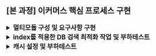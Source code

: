 ## [본 과정] 이커머스 핵심 프로세스 구현

<details>
  <summary style="font-weight: bold; font-size: 17px;">멀티모듈 구성 및 요구사항 구현</summary>

## ERD

<img src="docs/images/movie.png" width="1000">

### 테이블 구성

- movie : 영화의 기본정보
- theater : 영화관 정보
- screen: 영화관의 상영관 정보
- schedule: 상영관의 일정표
- reservation: 영화예매 정보
- seat: 좌석 정보

## 멀티 모듈 구성도

```vi
├── movie-api/
│   └── interfaces/
│       ├── dto
│       └── controller
│
├── movie-domain/
│   ├── enums
│   ├── exception
│   ├── movie/
│   │   └── domain/
│   │       ├── movie 관련 POJO domain
│   │       ├── dto
│   │       ├── service
│   │       └── repository
│   ├── response
│   └── userAccount
│
├── movie-storage/
│   ├── config
│   ├── movie/
│   │   ├── mapper
│   │   ├── repository/
│   │   │   ├── JpaRepository
│   │   │   └── RepositoryImpl
│   │   └── entity/
│   │       └── MovieEntity
│   └── userAccount
│
└── movie-infrastructures/
    └── ... redis 추가를 위한 모듈
```
- movie-api
  - 외부와 통신을 담당하는 interfaces 영역으로 분리
- movie-domain
  - layered architecture 및 도메인 중심적인 관심사 분리를 위한 clean architecture 구성
- movie-storage
  - 도메인의 DI를 적용하기 위해 persistence layer 분리
  - 추후 디비 구성 변경을 용이하게 하기 위한 구성
  - NoSql을 추가 가능하도록 추가함
- movie-infrastructure
  - redis, kafka 등 인프라를 구성하기 위한 모듈

## 응답 api 구성

- url : /api/schedules?theaterId=1
- response
```json
GET http://localhost:8080/api/schedule?theaterId=1

HTTP/1.1 200 

{
  "resultCode": "SUCCESS",
  "result": [
    {
      "id": 1,
      "theater": {
        "id": 1,
        "name": "A영화관"
      },
      "screen": {
        "id": 1,
        "theaterId": 1,
        "name": "1관"
      },
      "movie": {
        "id": 1,
        "title": "범죄도시",
        "releaseDate": "2025-01-01T00:00:00",
        "thumbnailUrl": "http://thumbnailA.png",
        "runningTime": "120",
        "filmRating": "R_15",
        "genre": "ACTION"
      },
      "timeTables": [
        {
          "startDate": "2025-01-08T08:00:00",
          "endDate": "2025-01-08T10:00:00"
        },
        {
          "startDate": "2025-01-08T10:00:00",
          "endDate": "2025-01-08T12:00:00"
        },
        {
          "startDate": "2025-01-08T12:00:00",
          "endDate": "2025-01-08T14:00:00"
        },
        {
          "startDate": "2025-01-08T14:00:00",
          "endDate": "2025-01-08T16:00:00"
        },
        {
          "startDate": "2025-01-08T16:00:00",
          "endDate": "2025-01-08T18:00:00"
        },
        {
          "startDate": "2025-01-08T18:00:00",
          "endDate": "2025-01-08T20:00:00"
        },
        {
          "startDate": "2025-01-08T20:00:00",
          "endDate": "2025-01-08T22:00:00"
        },
        {
          "startDate": "2025-01-08T22:00:00",
          "endDate": "2025-01-08T23:00:00"
        }
      ]
    },

    ...
```

</details>


<details>
  <summary style="font-weight: bold; font-size: 17px;">index를 적용한 DB 검색 최적화 작업 및 부하테스트</summary>

<details>
  <summary style="font-weight: bold; font-size: 15px;">테스트 환경</summary>

#### 데미 데이스 수량

|    | 영화관 | 상영관   | 스케줄     | 영화  |
|----|-----|-------|---------|-----|
| 데이터 수량 | 100 | 1,000 | 100,000 | 500 |

> - 하나의 영화관은 10개의 상양관을 가진다.
> - 하나의 상영관은 랜덤한 하나의 영화를 가지며, 10개의 스케줄을 가진다.
> - 영화는 랜덤한 5개의 장르중 하나를 가지며, 2024-12-01 ~ 12-31가지의 랜덤한 개봉일을 가진다.

#### 부하 테스트

영화1 ~ 영화500 중 랜덤한 영화명 and 5개의 장르중 랜덤한 하나의 장르를 검색 조건으로 가진다. 

</details>

<details>
  <summary style="font-weight: bold; font-size: 15px;">모든 영화 스케줄 조회 - 메인 페이지</summary>

#### 쿼리

```sql
select
    se2_0.id,
    se2_0.created_at,
    se2_0.created_by,
    se2_0.modified_at,
    se2_0.modified_by,
    se2_0.name,
    se2_0.theater_id,
    se1_0.id,
    te1_0.id,
    te1_0.name,
    me1_0.id,
    me1_0.title,
    me1_0.film_rating,
    me1_0.genre,
    me1_0.released_at,
    me1_0.thumbnail_url,
    me1_0.running_time,
    se1_0.start_time,
    se1_0.end_time
from
    schedule se1_0
join theater te1_0 on te1_0.id=se1_0.theater_id
join screen se2_0 on se2_0.id=se1_0.screen_id
join movie me1_0 on me1_0.id=se1_0.movie_id
order by
    me1_0.released_at
```

#### 인덱스 적용전 실행계획

| id | select\_type | table | partitions | type | possible\_keys | key | key\_len | ref | rows | filtered | Extra |
| :--- | :--- | :--- | :--- | :--- | :--- | :--- | :--- | :--- | :--- | :--- | :--- |
| 1 | SIMPLE | se1\_0 | null | ALL | null | null | null | null | 99528 | 100 | Using where; Using temporary; Using filesort |
| 1 | SIMPLE | me1\_0 | null | eq\_ref | PRIMARY | PRIMARY | 8 | movie02.se1\_0.movie\_id | 1 | 100 | null |
| 1 | SIMPLE | te1\_0 | null | eq\_ref | PRIMARY | PRIMARY | 8 | movie02.se1\_0.theater\_id | 1 | 100 | null |
| 1 | SIMPLE | se2\_0 | null | eq\_ref | PRIMARY | PRIMARY | 8 | movie02.se1\_0.screen\_id | 1 | 100 | null |

#### 부하 테스트 결과

<img src="./docs/k6/all-schedule/before-appling-index.png">

</details>

<details>
  <summary style="font-weight: bold; font-size: 15px;">검색 조건을 적용한 영화 스케줄 조회</summary>

### 개요

영화명과 영화 장를를 이용한 검색 비교시  단일 인덱스 or 복합 인덱스를 적용한 조회 성능을 비교하고자 한다.  

- 쿼리

```sql
select
    se2_0.id, se2_0.created_at, se2_0.created_by, se2_0.modified_at, se2_0.modified_by, se2_0.name,
    se2_0.theater_id, se1_0.id, te1_0.id, te1_0.name, me1_0.id, me1_0.title,
    me1_0.film_rating, me1_0.genre, me1_0.released_at, me1_0.thumbnail_url,
    me1_0.running_time, se1_0.start_time, se1_0.end_time
from
    schedule se1_0
    join theater te1_0 on te1_0.id=se1_0.theater_id
    join screen se2_0 on se2_0.id=se1_0.screen_id
    join movie me1_0 on me1_0.id=se1_0.movie_id
where me1_0.title like '영화10%'
    and me1_0.genre = 'ACTION'
order by
    me1_0.released_at
```

### movie 단일 인덱스

- 적용한 인덱스 DDL

```sql
create index idx_movie_genre on movie(genre);
create index idx_movie_title on movie(title);
create index idx_movie_released on movie(released_at);
```

- 실행계획

| id | select\_type | table | partitions | type | possible\_keys | key | key\_len | ref | rows | filtered | Extra |
| :--- | :--- | :--- | :--- | :--- | :--- | :--- | :--- | :--- | :--- | :--- | :--- |
| 1 | SIMPLE | me1\_0 | null | ref | PRIMARY,idx\_movie\_genre,idx\_movie\_title | idx\_movie\_genre | 82 | const | 96 | 22.2 | Using where; Using filesort |
| 1 | SIMPLE | se1\_0 | null | ref | idx\_theater,idx\_screen,idx\_movie | idx\_movie | 9 | movie.me1\_0.id | 204 | 100 | Using where |
| 1 | SIMPLE | te1\_0 | null | eq\_ref | PRIMARY | PRIMARY | 8 | movie.se1\_0.theater\_id | 1 | 100 | null |
| 1 | SIMPLE | se2\_0 | null | eq\_ref | PRIMARY | PRIMARY | 8 | movie.se1\_0.screen\_id | 1 | 100 | null |


- 부하 테스트 결과

<img src="./docs/k6/searched-schedule/2.movie-single-index.png">

<br>

### movie 복합 인덱스

적용한 복합 인덱스 ddl

```sql
create index idx_title_genre_released_at on movie(title, genre, released_at);
```

- 실행계획

| id | select\_type | table | partitions | type | possible\_keys | key | key\_len | ref | rows | filtered | Extra |
| :--- | :--- | :--- | :--- | :--- | :--- | :--- | :--- | :--- | :--- | :--- | :--- |
| 1 | SIMPLE | me1\_0 | null | range | PRIMARY,idx\_title\_genre\_released\_at | idx\_title\_genre\_released\_at | 484 | null | 11 | 10 | Using index condition; Using filesort |
| 1 | SIMPLE | se1\_0 | null | ref | idx\_theater,idx\_screen,idx\_movie | idx\_movie | 9 | movie.me1\_0.id | 204 | 100 | Using where |
| 1 | SIMPLE | te1\_0 | null | eq\_ref | PRIMARY | PRIMARY | 8 | movie.se1\_0.theater\_id | 1 | 100 | null |
| 1 | SIMPLE | se2\_0 | null | eq\_ref | PRIMARY | PRIMARY | 8 | movie.se1\_0.screen\_id | 1 | 100 | null |

- 부하 테스트 결과

<img src="./docs/k6/searched-schedule/3.movie-multi-index.png">

### 결론

- RPS(Request per Second) 비교
  - 단일 인덱스 적용시 평균 RPS: 3,019.44
  - 복합 인덱스 적용시 평균 RPS: 3,219.11
- 응답 시간 (HTTP Response Duration)
  - 단일 인덱스
    - 평균: 115.98ms
    - p(90): 292.67ms
    - p(95): 365.73ms
  - 복합 인덱스
    - 평균: 108.83ms
    - p(90): 267.82ms
    - p(95): 327.58ms 
    
> - 상당한 쿼리 개선 효과는 보이지 못했지만 p(90) 기준 대략 10% 의 성능 향상을 보임
> - RDBMS는 하나의 테이블에 하나의 인덱스를 적용하여 쿼리가 동작하기 때문에 여러개의 인덱스가 존재한다면 그 중 가장 효율적인 인덱스 하나를 선택하여 적용한다.
> - 이때, 복합 인덱스를 적용한다면 쿼리 조회 성능 향상을 기대할 수 있다.

<br>

### Like vs 동등 비교연산자

- like 실행계획

| id | select\_type | table | partitions | type | possible\_keys | key | key\_len | ref | rows | filtered | Extra |
| :--- | :--- | :--- | :--- | :--- | :--- | :--- | :--- | :--- | :--- | :--- | :--- |
| 1 | SIMPLE | me1\_0 | null | range | PRIMARY,idx\_title\_genre\_released\_at | idx\_title\_genre\_released\_at | 484 | null | 10 | 10 | Using index condition; Using temporary; Using filesort |
| 1 | SIMPLE | se1\_0 | null | ALL | idx\_schedule\_theater | null | null | null | 99528 | 10 | Using where; Using join buffer \(hash join\) |
| 1 | SIMPLE | te1\_0 | null | eq\_ref | PRIMARY | PRIMARY | 8 | movie.se1\_0.theater\_id | 1 | 100 | null |
| 1 | SIMPLE | se2\_0 | null | eq\_ref | PRIMARY | PRIMARY | 8 | movie.se1\_0.screen\_id | 1 | 100 | null |


- 동등 연산 실행계획

| id | select\_type | table | partitions | type | possible\_keys | key | key\_len | ref | rows | filtered | Extra |
| :--- | :--- | :--- | :--- | :--- | :--- | :--- | :--- | :--- | :--- | :--- | :--- |
| 1 | SIMPLE | me1\_0 | null | ref | PRIMARY,idx\_title\_genre\_released\_at | idx\_title\_genre\_released\_at | 484 | const,const | 1 | 100 | Using temporary; Using filesort |
| 1 | SIMPLE | se1\_0 | null | ALL | idx\_schedule\_theater | null | null | null | 99528 | 10 | Using where; Using join buffer \(hash join\) |
| 1 | SIMPLE | te1\_0 | null | eq\_ref | PRIMARY | PRIMARY | 8 | movie.se1\_0.theater\_id | 1 | 100 | null |
| 1 | SIMPLE | se2\_0 | null | eq\_ref | PRIMARY | PRIMARY | 8 | movie.se1\_0.screen\_id | 1 | 100 | null |

- 부하 테스트 결과

<img src="./docs/k6/searched-schedule/4.movie-title-eq.png">

### 결론

- RPS(Request per Second) 비교
  - like 적용시 평균 RPS: 3,219.11/s
  - 동등 비교연산자 적용시 평균 RPS: 5,315.03/s
- 응답 시간 (HTTP Response Duration)
  - like 연산자
    - 평균: 108.83ms
    - p(90): 267.82ms
    - p(95): 327.58ms
  - 동등 비교 연산자
    - 평균: 65.89ms
    - p(90): 181.28ms
    - p(95): 262.81ms

> - like 연산자에 비해 동등 비교연산자를 사용시 p(95) 기준 대략 20%의 조회 쿼리 성능의 향상을 보임

</details>

</details>

<details>
  <summary style="font-weight: bold; font-size: 17px;">캐시 설정 및 부하테스트</summary>

<details>
  <summary style="font-weight: bold; font-size: 15px;">로컬 캐시 & 부하 테스트</summary>

### 로컬 캐시 설정 및 적용

- 적용 캐시 종류 
  - caffeine 캐시
  - 캐시 종료: 10분 (expiredAfterWrite)
  - 캐시 크기: 500

- 총 데이터
  - 장르 : ACTION, ROMANCE, HORROR, SF, ANIMATION (5가지 장르)
  - 영화명: 영화명은 영화1 부터 영화500까지 존재함
  - 테스트
    - 영화1 ~ 영화10 
    - 영화1 ~ 영화100 
    - 영화1 ~ 영화250

### 성능 비교

- 영화1 ~ 영화10, 5가지 장르

#### 부하 테스트 결과

<img src="./docs/k6/local-cache-schedule/1.1-10.png">

- 영화1 ~ 영화100, 5가지 장르

#### 부하 테스트 결과

<img src="./docs/k6/local-cache-schedule/2.1-100.png">

- 영화1 ~ 영화250, 5가지 장르

#### 부하 테스트 결과

<img src="./docs/k6/local-cache-schedule/3.1-250.png">

### 결론

> 영화1 ~ 영화100 데이터 검색 시, 가장 좋은 성능을 나타냄

</details>

</details>
